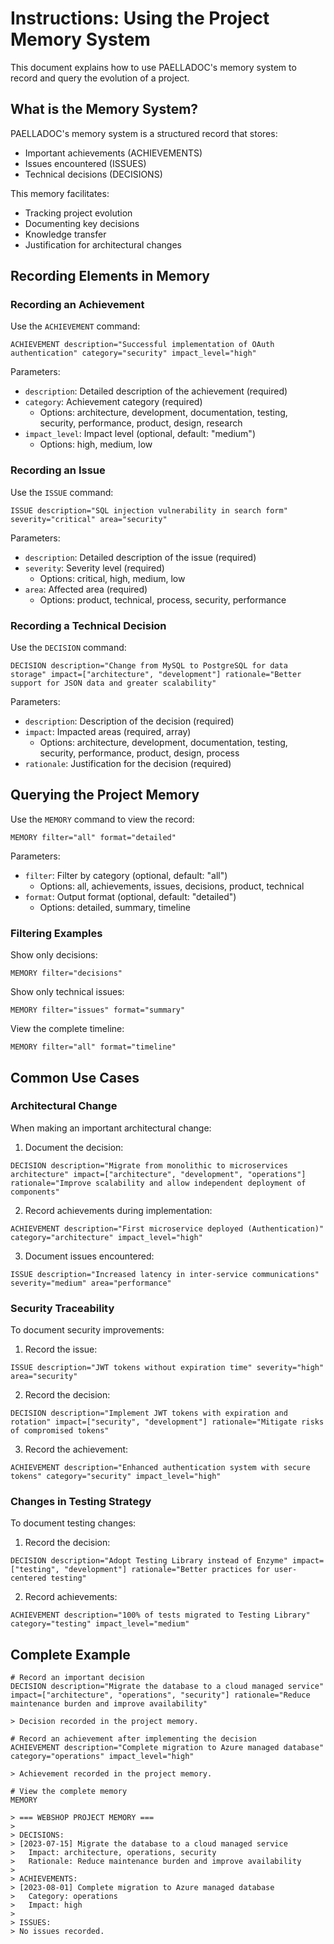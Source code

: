 # Instructions: Using the Project Memory System

This document explains how to use PAELLADOC's memory system to record and query the evolution of a project.

## What is the Memory System?

PAELLADOC's memory system is a structured record that stores:
- Important achievements (ACHIEVEMENTS)
- Issues encountered (ISSUES)
- Technical decisions (DECISIONS)

This memory facilitates:
- Tracking project evolution
- Documenting key decisions
- Knowledge transfer
- Justification for architectural changes

## Recording Elements in Memory

### Recording an Achievement

Use the `ACHIEVEMENT` command:

```
ACHIEVEMENT description="Successful implementation of OAuth authentication" category="security" impact_level="high"
```

Parameters:
- `description`: Detailed description of the achievement (required)
- `category`: Achievement category (required)
  - Options: architecture, development, documentation, testing, security, performance, product, design, research
- `impact_level`: Impact level (optional, default: "medium")
  - Options: high, medium, low

### Recording an Issue

Use the `ISSUE` command:

```
ISSUE description="SQL injection vulnerability in search form" severity="critical" area="security"
```

Parameters:
- `description`: Detailed description of the issue (required)
- `severity`: Severity level (required)
  - Options: critical, high, medium, low
- `area`: Affected area (required)
  - Options: product, technical, process, security, performance

### Recording a Technical Decision

Use the `DECISION` command:

```
DECISION description="Change from MySQL to PostgreSQL for data storage" impact=["architecture", "development"] rationale="Better support for JSON data and greater scalability"
```

Parameters:
- `description`: Description of the decision (required)
- `impact`: Impacted areas (required, array)
  - Options: architecture, development, documentation, testing, security, performance, product, design, process
- `rationale`: Justification for the decision (required)

## Querying the Project Memory

Use the `MEMORY` command to view the record:

```
MEMORY filter="all" format="detailed"
```

Parameters:
- `filter`: Filter by category (optional, default: "all")
  - Options: all, achievements, issues, decisions, product, technical
- `format`: Output format (optional, default: "detailed")
  - Options: detailed, summary, timeline

### Filtering Examples

Show only decisions:
```
MEMORY filter="decisions"
```

Show only technical issues:
```
MEMORY filter="issues" format="summary"
```

View the complete timeline:
```
MEMORY filter="all" format="timeline"
```

## Common Use Cases

### Architectural Change

When making an important architectural change:

1. Document the decision:
```
DECISION description="Migrate from monolithic to microservices architecture" impact=["architecture", "development", "operations"] rationale="Improve scalability and allow independent deployment of components"
```

2. Record achievements during implementation:
```
ACHIEVEMENT description="First microservice deployed (Authentication)" category="architecture" impact_level="high"
```

3. Document issues encountered:
```
ISSUE description="Increased latency in inter-service communications" severity="medium" area="performance"
```

### Security Traceability

To document security improvements:

1. Record the issue:
```
ISSUE description="JWT tokens without expiration time" severity="high" area="security"
```

2. Record the decision:
```
DECISION description="Implement JWT tokens with expiration and rotation" impact=["security", "development"] rationale="Mitigate risks of compromised tokens"
```

3. Record the achievement:
```
ACHIEVEMENT description="Enhanced authentication system with secure tokens" category="security" impact_level="high"
```

### Changes in Testing Strategy

To document testing changes:

1. Record the decision:
```
DECISION description="Adopt Testing Library instead of Enzyme" impact=["testing", "development"] rationale="Better practices for user-centered testing"
```

2. Record achievements:
```
ACHIEVEMENT description="100% of tests migrated to Testing Library" category="testing" impact_level="medium"
```

## Complete Example

```
# Record an important decision
DECISION description="Migrate the database to a cloud managed service" impact=["architecture", "operations", "security"] rationale="Reduce maintenance burden and improve availability"

> Decision recorded in the project memory.

# Record an achievement after implementing the decision
ACHIEVEMENT description="Complete migration to Azure managed database" category="operations" impact_level="high"

> Achievement recorded in the project memory.

# View the complete memory
MEMORY

> === WEBSHOP PROJECT MEMORY ===
> 
> DECISIONS:
> [2023-07-15] Migrate the database to a cloud managed service
>   Impact: architecture, operations, security
>   Rationale: Reduce maintenance burden and improve availability
>
> ACHIEVEMENTS:
> [2023-08-01] Complete migration to Azure managed database
>   Category: operations
>   Impact: high
>
> ISSUES:
> No issues recorded. 